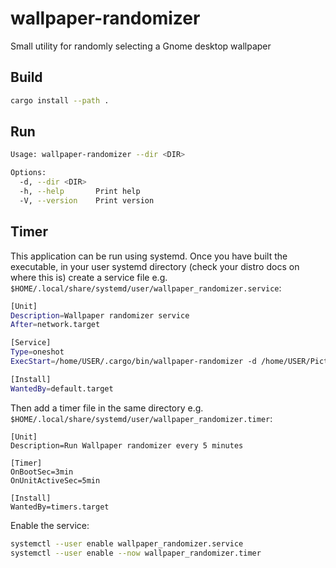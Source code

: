 # wallpaper-randomizer

Small utility for randomly selecting a Gnome desktop wallpaper

## Build

```bash
cargo install --path .
```

## Run

```bash
Usage: wallpaper-randomizer --dir <DIR>

Options:
  -d, --dir <DIR>  
  -h, --help       Print help
  -V, --version    Print version
```

## Timer

This application can be run using systemd. Once you have built the executable, in your user systemd directory (check your distro docs on where this is) create a service file e.g. `$HOME/.local/share/systemd/user/wallpaper_randomizer.service`:

```bash
[Unit]
Description=Wallpaper randomizer service
After=network.target

[Service]
Type=oneshot
ExecStart=/home/USER/.cargo/bin/wallpaper-randomizer -d /home/USER/Pictures/Wallpapers

[Install]
WantedBy=default.target
```

Then add a timer file in the same directory e.g. `$HOME/.local/share/systemd/user/wallpaper_randomizer.timer`:

```
[Unit]
Description=Run Wallpaper randomizer every 5 minutes

[Timer]
OnBootSec=3min
OnUnitActiveSec=5min

[Install]
WantedBy=timers.target
```

Enable the service:

```bash
systemctl --user enable wallpaper_randomizer.service
systemctl --user enable --now wallpaper_randomizer.timer
```
